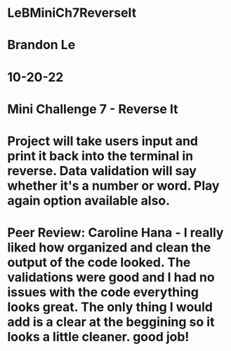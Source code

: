 # LeBMiniCh7ReverseIt
# Brandon Le
# 10-20-22
# Mini Challenge 7 - Reverse It
# Project will take users input and print it back into the terminal in reverse. Data validation will say whether it's a number or word. Play again option available also.

# Peer Review: Caroline Hana - I really liked how organized and clean the output of the code looked. The validations were good and I had no issues with the code everything looks great. The only thing I would add is a clear at the beggining so it looks a little cleaner. good job!
